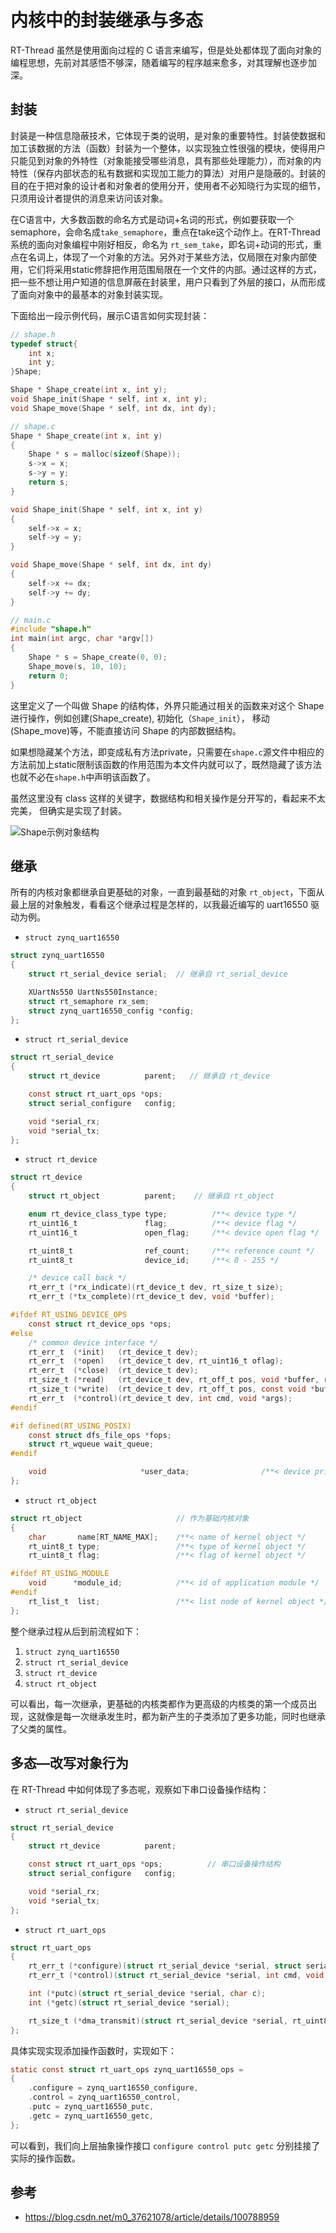 # 内核中的封装继承与多态

RT-Thread 虽然是使用面向过程的 C 语言来编写，但是处处都体现了面向对象的编程思想，先前对其感悟不够深，随着编写的程序越来愈多，对其理解也逐步加深。

## 封装

封装是一种信息隐蔽技术，它体现于类的说明，是对象的重要特性。封装使数据和加工该数据的方法（函数）封装为一个整体，以实现独立性很强的模块，使得用户只能见到对象的外特性（对象能接受哪些消息，具有那些处理能力），而对象的内特性（保存内部状态的私有数据和实现加工能力的算法）对用户是隐蔽的。封装的目的在于把对象的设计者和对象者的使用分开，使用者不必知晓行为实现的细节，只须用设计者提供的消息来访问该对象。

在C语言中，大多数函数的命名方式是动词+名词的形式，例如要获取一个 semaphore，会命名成`take_semaphore`，重点在take这个动作上。在RT-Thread系统的面向对象编程中刚好相反，命名为 `rt_sem_take`，即名词+动词的形式，重点在名词上，体现了一个对象的方法。另外对于某些方法，仅局限在对象内部使用，它们将采用static修辞把作用范围局限在一个文件的内部。通过这样的方式，把一些不想让用户知道的信息屏蔽在封装里，用户只看到了外层的接口，从而形成了面向对象中的最基本的对象封装实现。

下面给出一段示例代码，展示C语言如何实现封装：

```c
// shape.h
typedef struct{
	int x;
	int y;
}Shape;

Shape * Shape_create(int x, int y);
void Shape_init(Shape * self, int x, int y);
void Shape_move(Shape * self, int dx, int dy);

// shape.c
Shape * Shape_create(int x, int y)
{
	Shape * s = malloc(sizeof(Shape));
	s->x = x;
	s->y = y;
	return s;
}

void Shape_init(Shape * self, int x, int y)
{
	self->x = x;
	self->y = y;
}

void Shape_move(Shape * self, int dx, int dy)
{
	self->x += dx;
	self->y += dy;
}

// main.c
#include "shape.h"
int main(int argc, char *argv[])
{
	Shape * s = Shape_create(0, 0);
	Shape_move(s, 10, 10);
	return 0;
}
```

这里定义了一个叫做 Shape 的结构体，外界只能通过相关的函数来对这个 Shape 进行操作，例如创建(Shape_create), 初始化（`Shape_init`）， 移动(Shape_move)等，不能直接访问 Shape 的内部数据结构。

如果想隐藏某个方法，即变成私有方法private，只需要在`shape.c`源文件中相应的方法前加上static限制该函数的作用范围为本文件内就可以了，既然隐藏了该方法也就不必在`shape.h`中声明该函数了。

虽然这里没有 class 这样的关键字，数据结构和相关操作是分开写的，看起来不太完美， 但确实是实现了封装。

![Shape示例对象结构](assets/20190923195151524.png)

## 继承

所有的内核对象都继承自更基础的对象，一直到最基础的对象 `rt_object`，下面从最上层的对象触发，看看这个继承过程是怎样的，以我最近编写的 uart16550 驱动为例。

- `struct zynq_uart16550`

```c
struct zynq_uart16550
{
    struct rt_serial_device serial;  // 继承自 rt_serial_device

	XUartNs550 UartNs550Instance;
    struct rt_semaphore rx_sem;
    struct zynq_uart16550_config *config;
};
```

- `struct rt_serial_device`

```c
struct rt_serial_device
{
    struct rt_device          parent;   // 继承自 rt_device

    const struct rt_uart_ops *ops;
    struct serial_configure   config;

    void *serial_rx;
    void *serial_tx;
};
```

- `struct rt_device`

```c
struct rt_device
{
    struct rt_object          parent;    // 继承自 rt_object

    enum rt_device_class_type type;          /**< device type */
    rt_uint16_t               flag;          /**< device flag */
    rt_uint16_t               open_flag;     /**< device open flag */

    rt_uint8_t                ref_count;     /**< reference count */
    rt_uint8_t                device_id;     /**< 0 - 255 */

    /* device call back */
    rt_err_t (*rx_indicate)(rt_device_t dev, rt_size_t size);
    rt_err_t (*tx_complete)(rt_device_t dev, void *buffer);

#ifdef RT_USING_DEVICE_OPS
    const struct rt_device_ops *ops;
#else
    /* common device interface */
    rt_err_t  (*init)   (rt_device_t dev);
    rt_err_t  (*open)   (rt_device_t dev, rt_uint16_t oflag);
    rt_err_t  (*close)  (rt_device_t dev);
    rt_size_t (*read)   (rt_device_t dev, rt_off_t pos, void *buffer, rt_size_t size);
    rt_size_t (*write)  (rt_device_t dev, rt_off_t pos, const void *buffer, rt_size_t size);
    rt_err_t  (*control)(rt_device_t dev, int cmd, void *args);
#endif

#if defined(RT_USING_POSIX)
    const struct dfs_file_ops *fops;
    struct rt_wqueue wait_queue;
#endif

    void                     *user_data;                /**< device private data */
};
```

- `struct rt_object`

```c
struct rt_object                     // 作为基础内核对象
{
    char       name[RT_NAME_MAX];    /**< name of kernel object */
    rt_uint8_t type;                 /**< type of kernel object */
    rt_uint8_t flag;                 /**< flag of kernel object */

#ifdef RT_USING_MODULE
    void      *module_id;            /**< id of application module */
#endif
    rt_list_t  list;                 /**< list node of kernel object */
};
```

整个继承过程从后到前流程如下：

1. `struct zynq_uart16550`
2. `struct rt_serial_device`
3. `struct rt_device`
4. `struct rt_object`

可以看出，每一次继承，更基础的内核类都作为更高级的内核类的第一个成员出现，这就像是每一次继承发生时，都为新产生的子类添加了更多功能，同时也继承了父类的属性。

## 多态—改写对象行为

在 RT-Thread 中如何体现了多态呢，观察如下串口设备操作结构：

- `struct rt_serial_device`

```c
struct rt_serial_device
{
    struct rt_device          parent;

    const struct rt_uart_ops *ops;          // 串口设备操作结构
    struct serial_configure   config;

    void *serial_rx;
    void *serial_tx;
};
```

- `struct rt_uart_ops`

```c
struct rt_uart_ops
{
    rt_err_t (*configure)(struct rt_serial_device *serial, struct serial_configure *cfg);
    rt_err_t (*control)(struct rt_serial_device *serial, int cmd, void *arg);

    int (*putc)(struct rt_serial_device *serial, char c);
    int (*getc)(struct rt_serial_device *serial);

    rt_size_t (*dma_transmit)(struct rt_serial_device *serial, rt_uint8_t *buf, rt_size_t size, int direction);
};
```

具体实现实现添加操作函数时，实现如下：

```c
static const struct rt_uart_ops zynq_uart16550_ops =
{
    .configure = zynq_uart16550_configure,
    .control = zynq_uart16550_control,
    .putc = zynq_uart16550_putc,
    .getc = zynq_uart16550_getc,
};
```

可以看到，我们向上层抽象操作接口 `configure control putc getc` 分别挂接了实际的操作函数。

## 参考

- https://blog.csdn.net/m0_37621078/article/details/100788959